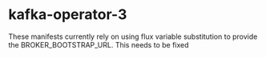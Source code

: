 # kafka-operator-3

These manifests currently rely on using flux variable substitution to provide the BROKER_BOOTSTRAP_URL.
This needs to be fixed
